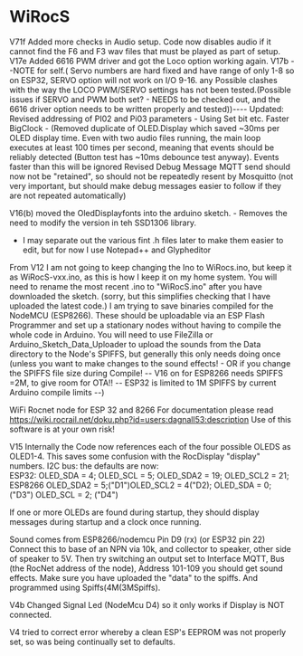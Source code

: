 # WiRocS

V71f Added more checks in Audio setup. Code now disables audio if it cannot find the F6 and F3 wav files that must be played as part of setup.
V17e Added 6616 PWM driver and got the Loco option working again. 
V17b 
--NOTE for self.(  Servo numbers are hard fixed and have range of only 1-8 so on ESP32, SERVO option will not work on I/O 9-16.
  any Possible clashes with the way the LOCO PWM/SERVO settings has not been tested.(Possible issues if SERVO and PWM both set? - NEEDS to be checked out, and the 6616 driver option needs to be written properly and tested))---- 
Updated:   
Revised addressing of PI02 and Pi03 parameters - Using Set bit etc. 
Faster BigClock - (Removed duplicate of OLED.Display which saved ~30ms per OLED display time. Even with two audio files running, the main loop executes at least 100 times per second, meaning that events should be reliably detected (Button test has ~10ms debounce test anyway). Events faster than this will be ignored 
Revised Debug Message MQTT send should now not be "retained", so should not be repeatedly resent by Mosquitto (not very important, but should make debug messages easier to follow if they are not repeated automatically) 

V16(b) moved the OledDisplayfonts into the arduino sketch. - Removes the need to modify the version in teh SSD1306 library.
- I may separate out the various fint .h files later to make them easier to edit, but for now I use Notepad++ and Glypheditor

From V12 I am not going to keep changing the Ino to WiRocs.ino, but keep it as WiRocS-vxx.ino, as this is how I keep it on my home system. 
You will need to rename the most recent .ino to "WiRocS.ino" after you have downloaded the sketch. (sorry, but this simplifies checking that I have uploaded the latest code.)
I am trying to save binaries compiled for the NodeMCU (ESP8266). These should be uploadable via an ESP Flash Programmer and set up a  stationary nodes without having to compile the whole code in Arduino. You will need to use FileZilla or Arduino_Sketch_Data_Uploader to upload the sounds from the Data directory to the Node's SPIFFS, but generally this only needs doing once (unless you want to make changes to the sound effects! - OR if you change the SPIFFS file size during Compile! -- V16 on for ESP8266 needs SPIFFS =2M, to give room for OTA!! -- ESP32 is limited to 1M SPIFFS by current Arduino compile limits --)  

WiFi Rocnet node for ESP 32 and 8266
For documentation please read https://wiki.rocrail.net/doku.php?id=users:dagnall53:description
Use of this software is at your own risk!

V15 Internally the Code now references each of the four possible OLEDS as OLED1-4. This saves some confusion with the RocDisplay "display" numbers. 
I2C bus: the defaults are now:  
  ESP32: OLED_SDA = 4; OLED_SCL = 5; OLED_SDA2 = 19; OLED_SCL2 = 21;
  ESP8266 OLED_SDA2 = 5;("D1")OLED_SCL2 = 4("D2); OLED_SDA = 0; ("D3") OLED_SCL = 2; ("D4") 

If one or more OLEDs are found during startup, they should display messages during startup and a clock once running. 

Sound comes from ESP8266/nodemcu Pin D9 (rx) (or ESP32 pin 22) Connect this to base of an NPN via 10k, and collector to speaker, other side of speaker to 5V. Then try switching an output set to Interface MQTT, Bus (the RocNet address of the node), Address 101-109 you should get sound effects. Make sure you have uploaded the "data" to the spiffs. And programmed using Spiffs(4M(3MSpiffs).   



V4b Changed Signal Led (NodeMcu D4) so it only works if Display is NOT connected.
     
V4 tried to correct error whereby a clean ESP's EEPROM was not properly set, so was being continually set to defaults.

